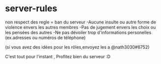# server-rules
non respect des regle = ban du serveur
-Aucune insulte ou autre forme de violence envers les autres membres 
-Pas de jugement envers les choix ou les pensées des autres 
-Ne pas dévoiler trop d'informations personelles (ex.adresses ou numéros de téléphone)

(si vous avez des idées pour les rôles,envoyez les a @nath3030#6752)

C'est tout pour l'instant , Profitez bien du serveur :D

